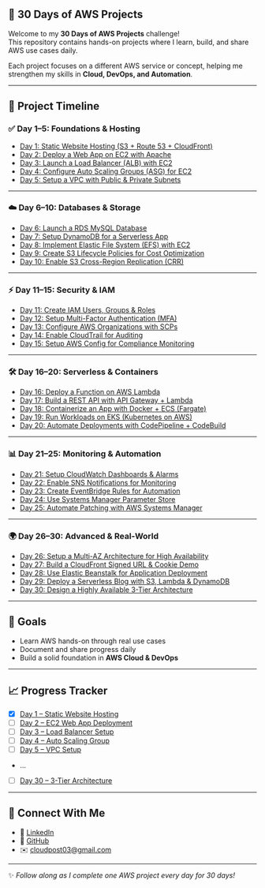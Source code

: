 ## 🚀 30 Days of AWS Projects ##

Welcome to my **30 Days of AWS Projects** challenge!  
This repository contains hands-on projects where I learn, build, and share AWS use cases daily.  

Each project focuses on a different AWS service or concept, helping me strengthen my skills in **Cloud, DevOps, and Automation**.  

---

## 📌 Project Timeline  

### ✅ Day 1–5: Foundations & Hosting
- [Day 1: Static Website Hosting (S3 + Route 53 + CloudFront)](Day1/README.md)  
- [Day 2: Deploy a Web App on EC2 with Apache](Day2/README.md)  
- [Day 3: Launch a Load Balancer (ALB) with EC2](Day03/README.md)  
- [Day 4: Configure Auto Scaling Groups (ASG) for EC2](Day04/README.md)  
- [Day 5: Setup a VPC with Public & Private Subnets](Day05/README.md)  

---

### ☁️ Day 6–10: Databases & Storage
- [Day 6: Launch a RDS MySQL Database](Day06/README.md)  
- [Day 7: Setup DynamoDB for a Serverless App](Day07/README.md)  
- [Day 8: Implement Elastic File System (EFS) with EC2](Day08/README.md)  
- [Day 9: Create S3 Lifecycle Policies for Cost Optimization](Day09/README.md)  
- [Day 10: Enable S3 Cross-Region Replication (CRR)](Day10/README.md)  

---

### ⚡ Day 11–15: Security & IAM
- [Day 11: Create IAM Users, Groups & Roles](Day11/README.md)  
- [Day 12: Setup Multi-Factor Authentication (MFA)](Day12/README.md)  
- [Day 13: Configure AWS Organizations with SCPs](Day13/README.md)  
- [Day 14: Enable CloudTrail for Auditing](Day14/README.md)  
- [Day 15: Setup AWS Config for Compliance Monitoring](Day15/README.md)  

---

### 🛠️ Day 16–20: Serverless & Containers
- [Day 16: Deploy a Function on AWS Lambda](Day16/README.md)  
- [Day 17: Build a REST API with API Gateway + Lambda](Day17/README.md)  
- [Day 18: Containerize an App with Docker + ECS (Fargate)](Day18/README.md)  
- [Day 19: Run Workloads on EKS (Kubernetes on AWS)](Day19/README.md)  
- [Day 20: Automate Deployments with CodePipeline + CodeBuild](Day20/README.md)  

---

### 📊 Day 21–25: Monitoring & Automation
- [Day 21: Setup CloudWatch Dashboards & Alarms](Day21/README.md)  
- [Day 22: Enable SNS Notifications for Monitoring](Day22/README.md)  
- [Day 23: Create EventBridge Rules for Automation](Day23/README.md)  
- [Day 24: Use Systems Manager Parameter Store](Day24/README.md)  
- [Day 25: Automate Patching with AWS Systems Manager](Day25/README.md)  

---

### 🌍 Day 26–30: Advanced & Real-World
- [Day 26: Setup a Multi-AZ Architecture for High Availability](Day26/README.md)  
- [Day 27: Build a CloudFront Signed URL & Cookie Demo](Day27/README.md)  
- [Day 28: Use Elastic Beanstalk for Application Deployment](Day28/README.md)  
- [Day 29: Deploy a Serverless Blog with S3, Lambda & DynamoDB](Day29/README.md)  
- [Day 30: Design a Highly Available 3-Tier Architecture](Day30/README.md)  

---

## 🎯 Goals
- Learn AWS hands-on through real use cases  
- Document and share progress daily  
- Build a solid foundation in **AWS Cloud & DevOps**  

---

## 📈 Progress Tracker
- [x] [Day 1 – Static Website Hosting](Day01/README.md)  
- [ ] [Day 2 – EC2 Web App Deployment](Day02/README.md)  
- [ ] [Day 3 – Load Balancer Setup](Day03/README.md)  
- [ ] [Day 4 – Auto Scaling Group](Day04/README.md)  
- [ ] [Day 5 – VPC Setup](Day05/README.md)  
- …  
- [ ] [Day 30 – 3-Tier Architecture](Day30/README.md)  

---

## 🤝 Connect With Me  
- 💼 [LinkedIn](https://linkedin.com/in/pravinkr011)  
- 🐙 [GitHub](https://github.com/pravinkr011)  
- ✉️ [cloudpost03@gmail.com](mailto:cloudpost03@gmail.com)  

---
✨ *Follow along as I complete one AWS project every day for 30 days!*  
